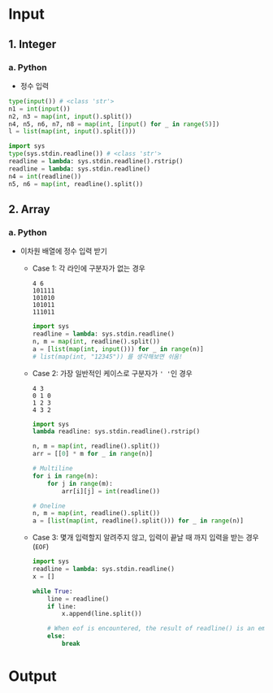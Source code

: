 # Input

## 1. Integer

### a. Python
* 정수 입력
```py
type(input()) # <class 'str'>
n1 = int(input())
n2, n3 = map(int, input().split())
n4, n5, n6, n7, n8 = map(int, [input() for _ in range(5)])
l = list(map(int, input().split()))

import sys
type(sys.stdin.readline()) # <class 'str'>
readline = lambda: sys.stdin.readline().rstrip()
readline = lambda: sys.stdin.readline()
n4 = int(readline())
n5, n6 = map(int, readline().split())
```

## 2. Array

### a. Python
* 이차원 배열에 정수 입력 받기
  * Case 1: 각 라인에 구분자가 없는 경우
    ```
    4 6
    101111
    101010
    101011
    111011
    ```

    ```py
    import sys
    readline = lambda: sys.stdin.readline()
    n, m = map(int, readline().split())
    a = [list(map(int, input())) for _ in range(n)]
    # list(map(int, "12345")) 를 생각해보면 쉬움!
    ```

  * Case 2: 가장 일반적인 케이스로 구분자가 `' '`인 경우
    ```
    4 3
    0 1 0
    1 2 3
    4 3 2
    ```

    ```py
    import sys
    lambda readline: sys.stdin.readline().rstrip()

    n, m = map(int, readline().split())
    arr = [[0] * m for _ in range(n)]

    # Multiline 
    for i in range(n):
        for j in range(m):
            arr[i][j] = int(readline())

    # Oneline
    n, m = map(int, readline().split())
    a = [list(map(int, readline().split())) for _ in range(n)]

    ```

  * Case 3: 몇개 입력할지 알려주지 않고, 입력이 끝날 때 까지 입력을 받는 경우(`EOF`)
    ```py
    import sys
    readline = lambda: sys.stdin.readline()
    x = []

    while True:
        line = readline()
        if line:
            x.append(line.split())

        # When eof is encountered, the result of readline() is an empty string("").
        else:
            break
    ```


# Output
